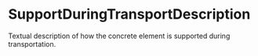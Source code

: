 SupportDuringTransportDescription
=================================

Textual description of how the concrete element is supported during transportation.
